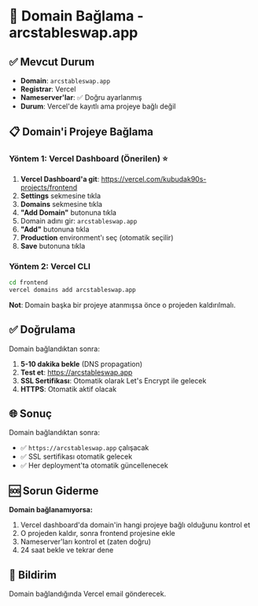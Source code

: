 # 🔗 Domain Bağlama - arcstableswap.app

## ✅ Mevcut Durum
- **Domain**: `arcstableswap.app`
- **Registrar**: Vercel
- **Nameserver'lar**: ✅ Doğru ayarlanmış
- **Durum**: Vercel'de kayıtlı ama projeye bağlı değil

## 📋 Domain'i Projeye Bağlama

### Yöntem 1: Vercel Dashboard (Önerilen) ⭐

1. **Vercel Dashboard'a git**: https://vercel.com/kubudak90s-projects/frontend
2. **Settings** sekmesine tıkla
3. **Domains** sekmesine tıkla
4. **"Add Domain"** butonuna tıkla
5. Domain adını gir: `arcstableswap.app`
6. **"Add"** butonuna tıkla
7. **Production** environment'ı seç (otomatik seçilir)
8. **Save** butonuna tıkla

### Yöntem 2: Vercel CLI

```bash
cd frontend
vercel domains add arcstableswap.app
```

**Not**: Domain başka bir projeye atanmışsa önce o projeden kaldırılmalı.

## ✅ Doğrulama

Domain bağlandıktan sonra:

1. **5-10 dakika bekle** (DNS propagation)
2. **Test et**: https://arcstableswap.app
3. **SSL Sertifikası**: Otomatik olarak Let's Encrypt ile gelecek
4. **HTTPS**: Otomatik aktif olacak

## 🌐 Sonuç

Domain bağlandıktan sonra:
- ✅ `https://arcstableswap.app` çalışacak
- ✅ SSL sertifikası otomatik gelecek
- ✅ Her deployment'ta otomatik güncellenecek

## 🆘 Sorun Giderme

**Domain bağlanamıyorsa:**
1. Vercel dashboard'da domain'in hangi projeye bağlı olduğunu kontrol et
2. O projeden kaldır, sonra frontend projesine ekle
3. Nameserver'ları kontrol et (zaten doğru)
4. 24 saat bekle ve tekrar dene

## 📧 Bildirim

Domain bağlandığında Vercel email gönderecek.
